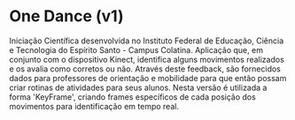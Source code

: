 # One Dance (v1)

Iniciação Científica desenvolvida no Instituto Federal de Educação, Ciência e Tecnologia do Espírito Santo - Campus Colatina. Aplicação que, em conjunto com o dispositivo Kinect, identifica alguns movimentos realizados e os avalia como corretos ou não. Através deste feedback, são fornecidos dados para professores de orientação e mobilidade para que então possam criar rotinas de atividades para seus alunos.
Nesta versão é utilizada a forma 'KeyFrame', criando frames específicos de cada posição dos movimentos para identificação em tempo real. 
